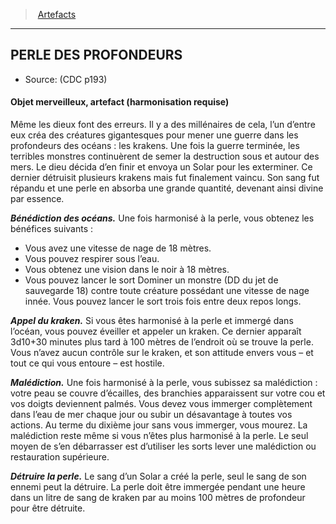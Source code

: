 ﻿> [Artefacts](hd_artifacts.md)

---

## PERLE DES PROFONDEURS

- Source: (CDC p193)

#### Objet merveilleux, artefact (harmonisation requise)

Même les dieux font des erreurs. Il y a des millénaires de cela, l’un d’entre eux créa des créatures gigantesques pour mener une guerre dans les profondeurs des océans : les krakens. Une fois la guerre terminée, les terribles monstres continuèrent de semer la destruction sous et autour des mers. Le dieu décida d’en finir et envoya un Solar pour les exterminer. Ce dernier détruisit plusieurs krakens mais fut finalement vaincu. Son sang fut répandu et une perle en absorba une grande quantité, devenant ainsi divine par essence.

**_Bénédiction des océans._** Une fois harmonisé à la perle, vous obtenez les bénéfices suivants :

* Vous avez une vitesse de nage de 18 mètres.
* Vous pouvez respirer sous l’eau.
* Vous obtenez une vision dans le noir à 18 mètres.
* Vous pouvez lancer le sort Dominer un monstre (DD du jet de sauvegarde 18) contre toute créature possédant une vitesse de nage innée. Vous pouvez lancer le sort trois fois entre deux repos longs.

**_Appel du kraken._** Si vous êtes harmonisé à la perle et immergé dans l’océan, vous pouvez éveiller et appeler un kraken. Ce dernier apparaît 3d10+30 minutes plus tard à 100 mètres de l’endroit où se trouve la perle. Vous n’avez aucun contrôle sur le kraken, et son attitude envers vous – et tout ce qui vous entoure – est hostile.

**_Malédiction._** Une fois harmonisé à la perle, vous subissez sa malédiction : votre peau se couvre d’écailles, des branchies apparaissent sur votre cou et vos doigts deviennent palmés. Vous devez vous immerger complètement dans l’eau de mer chaque jour ou subir un désavantage à toutes vos actions. Au terme du dixième jour sans vous immerger, vous mourez. La malédiction reste même si vous n’êtes plus harmonisé à la perle. Le seul moyen de s’en débarrasser est d’utiliser les sorts lever une malédiction ou restauration supérieure.

**_Détruire la perle._** Le sang d’un Solar a créé la perle, seul le sang de son ennemi peut la détruire. La perle doit être immergée pendant une heure dans un litre de sang de kraken par au moins 100 mètres de profondeur pour être détruite.

